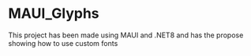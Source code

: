 # MAUI_Glyphs
This project has been made using MAUI and .NET8 and has the propose showing how to use custom fonts

